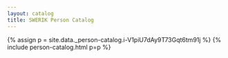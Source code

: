 ```yaml
---
layout: catalog
title: SWERIK Person Catalog
---
```

{% assign p = site.data._person-catalog.i-V1piU7dAy9T73Gqt6tm91j %}
{% include person-catalog.html p=p %}

